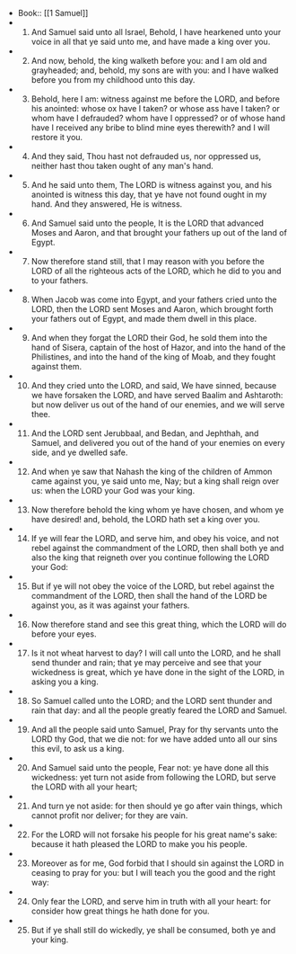 - Book:: [[1 Samuel]]
- 1. And Samuel said unto all Israel, Behold, I have hearkened unto your voice in all that ye said unto me, and have made a king over you.
- 2. And now, behold, the king walketh before you: and I am old and grayheaded; and, behold, my sons are with you: and I have walked before you from my childhood unto this day.
- 3. Behold, here I am: witness against me before the LORD, and before his anointed: whose ox have I taken? or whose ass have I taken? or whom have I defrauded? whom have I oppressed? or of whose hand have I received any bribe to blind mine eyes therewith? and I will restore it you.
- 4. And they said, Thou hast not defrauded us, nor oppressed us, neither hast thou taken ought of any man's hand.
- 5. And he said unto them, The LORD is witness against you, and his anointed is witness this day, that ye have not found ought in my hand. And they answered, He is witness.
- 6. And Samuel said unto the people, It is the LORD that advanced Moses and Aaron, and that brought your fathers up out of the land of Egypt.
- 7. Now therefore stand still, that I may reason with you before the LORD of all the righteous acts of the LORD, which he did to you and to your fathers.
- 8. When Jacob was come into Egypt, and your fathers cried unto the LORD, then the LORD sent Moses and Aaron, which brought forth your fathers out of Egypt, and made them dwell in this place.
- 9. And when they forgat the LORD their God, he sold them into the hand of Sisera, captain of the host of Hazor, and into the hand of the Philistines, and into the hand of the king of Moab, and they fought against them.
- 10. And they cried unto the LORD, and said, We have sinned, because we have forsaken the LORD, and have served Baalim and Ashtaroth: but now deliver us out of the hand of our enemies, and we will serve thee.
- 11. And the LORD sent Jerubbaal, and Bedan, and Jephthah, and Samuel, and delivered you out of the hand of your enemies on every side, and ye dwelled safe.
- 12. And when ye saw that Nahash the king of the children of Ammon came against you, ye said unto me, Nay; but a king shall reign over us: when the LORD your God was your king.
- 13. Now therefore behold the king whom ye have chosen, and whom ye have desired! and, behold, the LORD hath set a king over you.
- 14. If ye will fear the LORD, and serve him, and obey his voice, and not rebel against the commandment of the LORD, then shall both ye and also the king that reigneth over you continue following the LORD your God:
- 15. But if ye will not obey the voice of the LORD, but rebel against the commandment of the LORD, then shall the hand of the LORD be against you, as it was against your fathers.
- 16. Now therefore stand and see this great thing, which the LORD will do before your eyes.
- 17. Is it not wheat harvest to day? I will call unto the LORD, and he shall send thunder and rain; that ye may perceive and see that your wickedness is great, which ye have done in the sight of the LORD, in asking you a king.
- 18. So Samuel called unto the LORD; and the LORD sent thunder and rain that day: and all the people greatly feared the LORD and Samuel.
- 19. And all the people said unto Samuel, Pray for thy servants unto the LORD thy God, that we die not: for we have added unto all our sins this evil, to ask us a king.
- 20. And Samuel said unto the people, Fear not: ye have done all this wickedness: yet turn not aside from following the LORD, but serve the LORD with all your heart;
- 21. And turn ye not aside: for then should ye go after vain things, which cannot profit nor deliver; for they are vain.
- 22. For the LORD will not forsake his people for his great name's sake: because it hath pleased the LORD to make you his people.
- 23. Moreover as for me, God forbid that I should sin against the LORD in ceasing to pray for you: but I will teach you the good and the right way:
- 24. Only fear the LORD, and serve him in truth with all your heart: for consider how great things he hath done for you.
- 25. But if ye shall still do wickedly, ye shall be consumed, both ye and your king.
